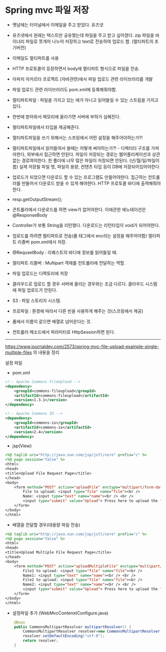 # Spring mvc 파일 저장



- 옛날에는 터미널에서 이메일을 주고 받았다. 유즈넷
- 유즈넷에서 원래는 텍스트만 공유했는데 파일을 주고 받고 싶어졌다. zip 파일을 바이너리 파일로 쪼개어 나누어 저장하고 text로 전송하여 업로드 함. (멀티파트의 초기버전)
- 이메일도 멀티파트를 사용
- HTTP 프로토콜이 등장하면서 body에 멀티파트 형식으로 파일을 전송.
- 아파치 자카르타 프로젝트 (자바관련)에서 파일 업로드 관련 라이브러리를 개발
- 파일 업로드 관련 라이브러리도 pom.xml에 등록해줘야함.
- 멀티파트파일 : 파일을 가지고 있는 애가 아니고 읽어들일 수 있는 스트림을 가지고 있다.
- 한번에 받아와서 메모리에 올라가면 서버에 부하가 심해진다.
- 멀티파트파일에서 타입을 제공해준다.
- 멀티파트파일을 쓰기 위해서는 스프링에서 어떤 설정을 해주어야하는가?!
- 멀티파트파일에서 읽어들여서 쓸때는 어떻게 써야하는가?! - 디렉터리 구조를 가져야한다, 외부에서 접근하면 안된다. 파일이 저장되는 경로는 웹어플리케이션과 상관없는 경로여야한다. 한 폴더에 너무 많은 파일이 저장되면 안된다. (년/월/일/파일이름) 실제 저장될 파일 명, 파일의 용량, 컨텐츠 타입 등이 DB에 저장되어있어야한다.
- 업로드가 되었으면 다운로드 할 수 있는 프로그램도 만들어야한다. 접근하는 컨트롤러를 만들어서 다운로드 받을 수 있게 해야한다. HTTP 프로토콜 바디에 출력해줘야한다.
- resp.getOutputStream(); 
- 콘트롤러에서 다운로드를 하면 view가 없어야한다. 이에관한 에노테이션은 @ResponseBody
- Controller가 보통 String을 리턴했다. 다운로드는 리턴타입이 void가 되어야한다.

- 업로드를 하려면 멀티파트로 전송(폼 테그에서 enc라는 설정을 해주어야함) 멀티파트 리졸버 pom.xml에서 저장.
- @RequsetBody : 리퀘스트의 바디에 정보를 읽어들일 때. 

* 멀티파트 리졸버 : Multipart 객체를 컨트롤러에 전달하는 역할.

* 파일 업로드는 디렉토리에 저장
* 클라우드로 업로드 할 경우 서버에 올리는 경우와는 조금 다르다. 클라우드 시스템에 파일 업로드가 안된다. 
* S3 : 파일 스토리지 시스템.
* 프로파일 : 환경에 따라서 다른 빈을 사용하게 해주는 것(스프링에서 제공)



* 폼에서 이름이 같으면 배열로 넘어온다는 것.
* 컨트롤러 메소드에서 파라미터로 HttpSession하면 된다. 



---

https://www.journaldev.com/2573/spring-mvc-file-upload-example-single-multiple-files 의 내용을 정리



설정 파일

- pom.xml

```xml
<!-- Apache Commons FileUpload --> 
<dependency>
	<groupId>commons-fileupload</groupId>
	<artifactId>commons-fileupload</artifactId>
	<version>1.3.1</version>
</dependency>

<!-- Apache Commons IO --> 
<dependency>
	<groupId>commons-io</groupId>
	<artifactId>commons-io</artifactId>
	<version>2.4</version>
</dependency>
```



- jsp(View)

```jsp
<%@ taglib uri="http://java.sun.com/jsp/jstl/core" prefix="c" %>
<%@ page session="false" %>
<html>
<head>
<title>Upload File Request Page</title>
</head>
<body>
	<form method="POST" action="uploadFile" enctype="multipart/form-data">
		File to upload: <input type="file" name="file"><br /> 
		Name: <input type="text" name="name"><br /> <br /> 
		<input type="submit" value="Upload"> Press here to upload the file!
	</form>	
</body>
</html>
```



- 배열을 전달할 경우(대용량 파일 전송)

```jsp
<%@ taglib uri="http://java.sun.com/jsp/jstl/core" prefix="c" %>
<%@ page session="false" %>
<html>
<head>
<title>Upload Multiple File Request Page</title>
</head>
<body>
	<form method="POST" action="uploadMultipleFile" enctype="multipart/form-data">
		File1 to upload: <input type="file" name="file"><br /> 
		Name1: <input type="text" name="name"><br /> <br /> 
		File2 to upload: <input type="file" name="file"><br /> 
		Name2: <input type="text" name="name"><br /> <br />
		<input type="submit" value="Upload"> Press here to upload the file!
	</form>
</body>
</html>
```



* 설정파일 추가 (WebMvcContenxtConfigure.java)

```java
    @Bean
    public CommonsMultipartResolver multipartResolver() {
        CommonsMultipartResolver resolver=new CommonsMultipartResolver();
        resolver.setDefaultEncoding("utf-8");
        return resolver;
    }
```



